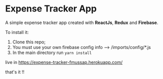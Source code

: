 # Expense Tracker App

A simple expense tracker app created with **ReactJs**, **Redux** and **Firebase**.

To install it:
1) Clone this repo;
2) You must use your own firebase config info --> /imports/config/*.js
3) In the main directory run ``yarn install``

live in https://expense-tracker-fmussap.herokuapp.com/

that's it !!
